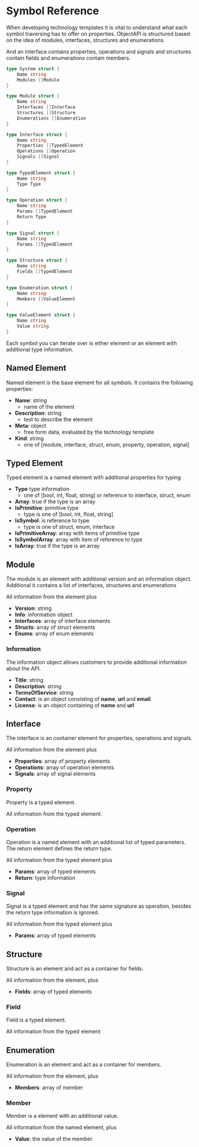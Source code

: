 # Symbol Reference

When developing technology templates it is vital to understand what each symbol traversing has to offer on properties. ObjectAPI is structured based on the idea of modules, interfaces, structures and enumerations.

And an interface contains properties, operations and signals and structures contain fields and enumerations contain members.

```go
type System struct {
    Name string
    Modules []Module
}

type Module struct {
    Name string
    Interfaces []Interface
    Structures []Structure
    Enumerations []Enumeration
}

type Interface struct {
    Name string
    Properties []TypedElement
    Operations []Operation
    Signals []Signal
}

type TypedElement struct {
    Name string
    Type Type
}

type Operation struct {
    Name string
    Params []TypedElement
    Return Type
}

type Signal struct {
    Name string
    Params []TypedElement
}

type Structure struct {
    Name string
    Fields []TypedElement
}

type Enumeration struct {
    Name string
    Members []ValueElement
}

type ValueElement struct {
    Name string
    Value string
}
```

Each symbol you can iterate over is either element or an element with additional type information.

## Named Element

Named element is the base element for all symbols. It contains the following properties:

- **Name**: string
  - name of the element
- **Description**: string
  - test to describe the element
- **Meta**: object
  - free form data, evaluated by the technology template
- **Kind**: string
  - one of [module, interface, struct, enum, property, operation, signal]

## Typed Element

Typed element is a named element with additional properties for typing

- **Type** type information
  - one of [bool, int, float, string] or reference to interface, struct, enum
- **Array**: true if the type is an array
- **IsPrimitive**: primitive type
  - type is one of [bool, int, float, string]
- **IsSymbol**: is reference to type
  - type is one of struct, enum, interface
- **IsPrimitiveArray**: array with items of primitive type
- **IsSymbolArray**: array with item of reference to type
- **IsArray**: true if the type is an array

## Module

The module is an element with additional version and an information object. Additional it contains a list of interfaces, structures and enumerations

All information from the element plus

- **Version**: string
- **Info**: information object
- **Interfaces**: array of interface elements
- **Structs**: array of struct elements
- **Enums**: array of enum elements

### Information

The information object allows customers to provide additional information about the API.

- **Title**: string
- **Description**: string
- **TermsOfService**: string
- **Contact**: is an object consisting of **name**, **url** and **email**
- **License**: is an object containing of **name** and **url**

## Interface

The interface is an container element for properties, operations and signals.

All information from the element plus

- **Properties**: array of property elements
- **Operations**: array of operation elements
- **Signals**: array of signal elements

### Property

Property is a typed element.

All information from the typed element.

### Operation

Operation is a named element with an additional list of typed parameters. The return element defines the return type.

All information from the typed element plus

- **Params**: array of typed elements
- **Return**: type information

### Signal

Signal is a typed element and has the same signature as operation, besides the return type information is ignored.

All information from the typed element plus

- **Params**: array of typed elements

## Structure

Structure is an element and act as a container for fields.

All information from the element, plus

- **Fields**: array of typed elements

### Field

Field is a typed element.

All information from the typed element

## Enumeration

Enumeration is an element and act as a container for members.

All information from the element, plus

- **Members**: array of member

### Member

Member is a element with an additional value.

All information from the named element, plus

- **Value**: the value of the member
